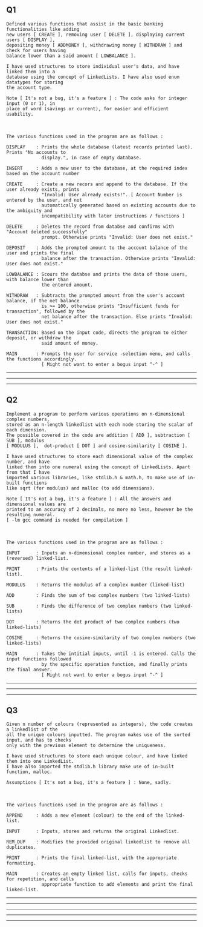## Q1

    Defined various functions that assist in the basic banking functionalities like adding
    new users [ CREATE ], removing user [ DELETE ], displaying current users [ DISPLAY ],
    depositing money [ ADDMONEY ], withdrawing money [ WITHDRAW ] and check for users having
    balance lower than a said amount [ LOWBALANCE ].
        
    I have used structures to store individual user's data, and have linked them into a
    database using the concept of LinkedLists. I have also used enum datatypes for storing
    the account type.

    Note [ It's not a bug, it's a feature ] : The code asks for integer input (0 or 1), in
    place of word (savings or current), for easier and efficient usability.
        
<br>

    The various functions used in the program are as follows :

    DISPLAY    : Prints the whole database (latest records printed last). Prints "No accounts to
                 display.", in case of empty database.
    
    INSERT     : Adds a new user to the database, at the required index based on the account number

    CREATE     : Create a new recors and append to the database. If the user already exists, prints
                 "Invalid: User already exists!". [ Account Number is entered by the user, and not
                 automatically generated based on existing accounts due to the ambiguity and 
                 incompatibility with later instructions / functions ]

    DELETE     : Deletes the record from databse and confirms with "Account deleted successfully"
                 prompt. Otherwise prints "Invalid: User does not exist."

    DEPOSIT    : Adds the prompted amount to the account balance of the user and prints the final
                 balance after the transaction. Otherwise prints "Invalid: User does not exist."

    LOWBALANCE : Scours the databse and prints the data of those users, with balance lower than
                 the entered amount.

    WITHDRAW   : Subtracts the prompted amount from the user's account balance, if the net balance
                 is >= 100, otherwise prints "Insufficient funds for transaction", followed by the
                 net balance after the transaction. Else prints "Invalid: User does not exist."
    
    TRANSACTION: Based on the input code, directs the program to either deposit, or withdraw the
                 said amount of money.

    MAIN       : Prompts the user for service -selection menu, and calls the functions accordingly.
                 [ Might not want to enter a bogus input ^-^ ]

<hr>
<hr>
<hr>

## Q2

    Implement a program to perform various operations on n-dimensional complex numbers,
    stored as an n-length linkedlist with each node storing the scalar of each dimension.
    The possible covered in the code are addition [ ADD ], subtraction [ SUB ], modulus
    [ MODULUS ],  dot-product [ DOT ] and cosine-similarity [ COSINE ].
        
    I have used structures to store each dimensional value of the complex number, and have
    linked them into one numeral using the concept of LinkedLists. Apart from that I have
    imported various libraries, like stdlib.h & math.h, to make use of in-built functions
    like sqrt (for modulus) and malloc (to add dimensions).

    Note [ It's not a bug, it's a feature ] : All the answers and dimensional values are
    printed to an accuracy of 2 decimals, no more no less, however be the resulting numeral.
    [ -lm gcc command is needed for compilation ]

<br>

    The various functions used in the program are as follows :

    INPUT      : Inputs an n-dimensional complex number, and stores as a (reversed) linked-list.

    PRINT      : Prints the contents of a linked-list (the result linked-list).
    
    MODULUS    : Returns the modulus of a complex number (linked-list)
    
    ADD        : Finds the sum of two complex numbers (two linked-lists)
    
    SUB        : Finds the difference of two complex numbers (two linked-lists)
    
    DOT        : Returns the dot product of two complex numbers (two linked-lists)

    COSINE     : Returns the cosine-similarity of two complex numbers (two linked-lists)
    
    MAIN       : Takes the intitial inputs, until -1 is entered. Calls the input functions followed
                 by the specific operation function, and finally prints the final answer.
                 [ Might not want to enter a bogus input ^-^ ]

<hr>
<hr>
<hr>

## Q3

    Given n number of colours (represented as integers), the code creates a linkedlist of the
    all the unique colours inputted. The program makes use of the sorted input, and has to checks
    only with the previous element to determine the uniqueness.
        
    I have used structures to store each unique colour, and have linked them into one LinkedList.
    I have also imported the stdlib.h library make use of in-built function, malloc.

    Assumptions [ It's not a bug, it's a feature ] : None, sadly.

<br>
        
    The various functions used in the program are as follows :

    APPEND     : Adds a new element (colour) to the end of the linked-list.

    INPUT      : Inputs, stores and returns the original Linkedlist.

    REM_DUP    : Modifies the provided original linkedlist to remove all duplicates.
    
    PRINT      : Prints the final linked-list, with the appropriate formatting.
    
    MAIN       : Creates an empty linked list, calls for inputs, checks for repetition, and calls
                 appropriate function to add elements and print the final linked-list.

<hr>
<hr>
<hr>
<hr>
<hr>